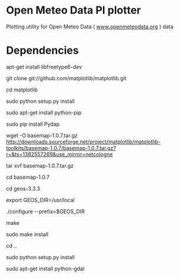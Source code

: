 Open Meteo Data PI plotter
=========

Plotting utility for Open Meteo Data ( www.openmeteodata.org ) data

Dependencies
=========
apt-get install libfreetype6-dev


git clone git://github.com/matplotlib/matplotlib.git

cd matplotlib

sudo python setup.py install

sudo apt-get install python-pip

sudo pip install Pydap

wget -O basemap-1.0.7.tar.gz http://downloads.sourceforge.net/project/matplotlib/matplotlib-toolkits/basemap-1.0.7/basemap-1.0.7.tar.gz?r=&ts=1382557269&use_mirror=netcologne

tar xvf basemap-1.0.7.tar.gz

cd basemap-1.0.7

cd geos-3.3.3

export GEOS_DIR=/usr/local

./configure --prefix=$GEOS_DIR

make 

sudo make install

cd ..

sudo python setup.py install

sudo apt-get install  python-gdal

